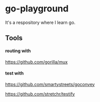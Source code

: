 # go-playground

It's a respository where I learn go.

## Tools

#### routing with
https://github.com/gorilla/mux

#### test with
https://github.com/smartystreets/goconvey

https://github.com/stretchr/testify

